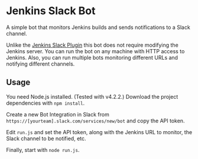 Jenkins Slack Bot
=================

A simple bot that monitors Jenkins builds and sends notifications to a Slack channel.

Unlike the [Jenkins Slack Plugin](https://wiki.jenkins-ci.org/display/JENKINS/Slack+Plugin) this bot does not require modifying the Jenkins server. You can run the bot on any machine with HTTP access to Jenkins. Also, you can run multiple bots monitoring different URLs and notifying different channels.

Usage
-----

You need Node.js installed. (Tested with v4.2.2.) Download the project dependencies with `npm install`.

Create a new Bot Integration in Slack from `https://[yourteam].slack.com/services/new/bot` and copy the API token.

Edit `run.js` and set the API token, along with the Jenkins URL to monitor, the Slack channel to be notified, etc.

Finally, start with `node run.js`.
